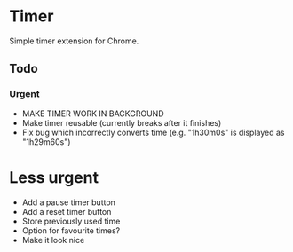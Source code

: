 # Timer
Simple timer extension for Chrome.

## Todo
### Urgent
- MAKE TIMER WORK IN BACKGROUND
- Make timer reusable (currently breaks after it finishes)
- Fix bug which incorrectly converts time (e.g. "1h30m0s" is displayed as "1h29m60s")
# Less urgent
- Add a pause timer button
- Add a reset timer button
- Store previously used time
- Option for favourite times? 
- Make it look nice